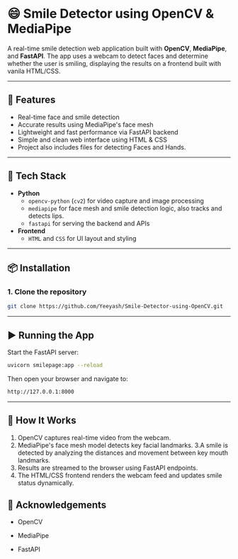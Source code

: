 # 😄 Smile Detector using OpenCV & MediaPipe

A real-time smile detection web application built with **OpenCV**, **MediaPipe**, and **FastAPI**. The app uses a webcam to detect faces and determine whether the user is smiling, displaying the results on a frontend built with vanila HTML/CSS.

---

## 🚀 Features

- Real-time face and smile detection
- Accurate results using MediaPipe's face mesh
- Lightweight and fast performance via FastAPI backend
- Simple and clean web interface using HTML & CSS
- Project also includes files for detecting Faces and Hands.

---

## 🧰 Tech Stack

- **Python**
  - `opencv-python` (`cv2`) for video capture and image processing
  - `mediapipe` for face mesh and smile detection logic, also tracks and detects lips.
  - `fastapi` for serving the backend and APIs
- **Frontend**
  - `HTML` and `CSS` for UI layout and styling

---

## 📦 Installation

### 1. Clone the repository
```bash
git clone https://github.com/Yeeyash/Smile-Detector-using-OpenCV.git
```
---

## ▶️ Running the App
Start the FastAPI server:
```bash
uvicorn smilepage:app --reload
```
Then open your browser and navigate to:
```bash
http://127.0.0.1:8000
```

---

## 🧠 How It Works

1. OpenCV captures real-time video from the webcam.
2. MediaPipe's face mesh model detects key facial landmarks.
3.A smile is detected by analyzing the distances and movement between key mouth landmarks.
4.  Results are streamed to the browser using FastAPI endpoints.
5. The HTML/CSS frontend renders the webcam feed and updates smile status dynamically.

## 🙌 Acknowledgements

- OpenCV

- MediaPipe

- FastAPI
